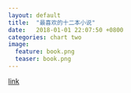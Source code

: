 ```yaml
---  
layout: default  
title:  "最喜欢的十二本小说"  
date:   2018-01-01 22:07:50 +0800  
categories: chart two
image:
  feature: book.png
  teaser: book.png
---  
```


[link](file:///F:/Dahulin.github.io/portfolio/book/index.html)

				
				